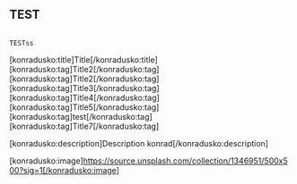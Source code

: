 
## TEST

```

TESTss

```

[konradusko:title]Title[/konradusko:title]
[konradusko:tag]Title2[/konradusko:tag]
[konradusko:tag]Title2[/konradusko:tag]
[konradusko:tag]Title3[/konradusko:tag]
[konradusko:tag]Title4[/konradusko:tag]
[konradusko:tag]Title5[/konradusko:tag]
[konradusko:tag]test[/konradusko:tag]
[konradusko:tag]Title7[/konradusko:tag]


[konradusko:description]Description konrad[/konradusko:description]

[konradusko:image]https://source.unsplash.com/collection/1346951/500x500?sig=1[/konradusko:image]